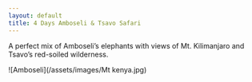 ```yaml
---
layout: default
title: 4 Days Amboseli & Tsavo Safari
---
```


A perfect mix of Amboseli’s elephants with views of Mt. Kilimanjaro and Tsavo’s red-soiled wilderness.

![Amboseli](/assets/images/Mt kenya.jpg)
